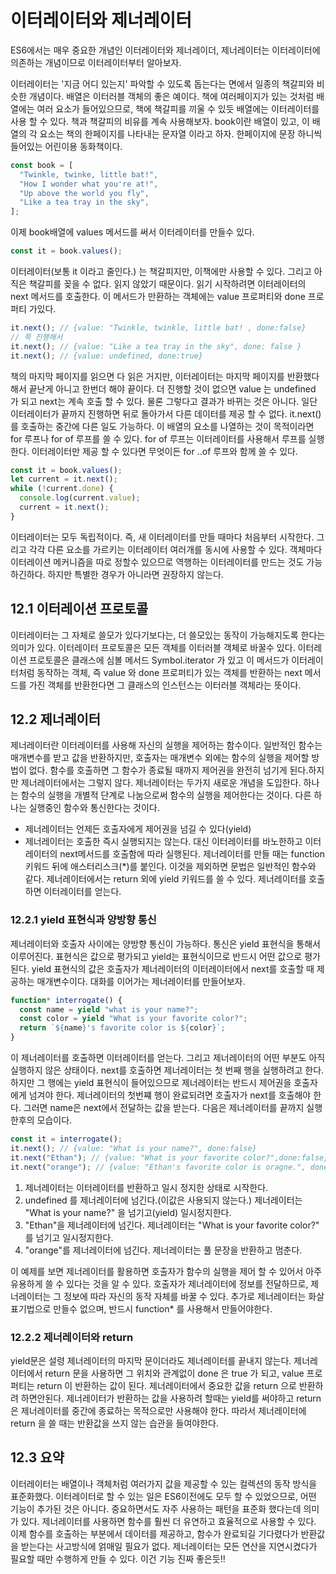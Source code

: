 # 이터레이터와 제너레이터

ES6에서는 매우 중요한 개념인 이터레이터와 제너레이더, 제너레이터는 이터레이터에 의존하는 개념이므로 이터레이터부터 알아보자.

이터레이터는 '지금 어디 있는지' 파악할 수 있도록 돕는다는 면에서 일종의 책갈피와 비슷한 개념이다. 배열은 이터러블 객체의 좋은 예이다. 책에 여러페이지가 있는 것처럼 배열에는 여러 요소가 들어있으므로, 책에 책갈피를 끼울 수 있듯 배열에는 이터레이터를 사용 할 수 있다. 책과 책갈피의 비유를 계속 사용해보자. book이란 배열이 있고, 이 배열의 각 요소는 책의 한페이지를 나타내는 문자열 이라고 하자. 한페이지에 문장 하니씩 들어있는 어린이용 동화책이다.

```javascript
const book = [
  "Twinkle, twinke, little bat!",
  "How I wonder what you're at!",
  "Up above the world you fly",
  "Like a tea tray in the sky",
];
```

이제 book배열에 values 메서드를 써서 이터레이터를 만들수 있다.

```javascript
const it = book.values();
```

이터레이터(보통 it 이라고 줄인다.) 는 책갈피지만, 이책에만 사용할 수 있다. 그리고 아직은 책갈피를 꽂을 수 없다. 읽지 않았기 때문이다. 읽기 시작하려면 이터레이터의 next 메서드를 호출한다. 이 메서드가 만환하는 객체에는 value 프로퍼티와 done 프로퍼티 가있다.

```javascript
it.next(); // {value: "Twinkle, twinkle, little bat! , done:false}
// 쭉 진행해서
it.next(); // {value: "Like a tea tray in the sky", done: false }
it.next(); // {value: undefined, done:true}
```

책의 마지막 페이지를 읽으면 다 읽은 거지만, 이터레이터는 마지막 페이지를 반환했다해서 끝난게 아니고 한번더 해야 끝이다.
더 진행할 것이 없으면 value 는 undefined 가 되고 next는 계속 호출 할 수 있다. 물론 그렇다고 결과가 바뀌는 것은 아니다. 일단 이터레이터가 끝까지 진행하면 뒤로 돌아가서 다른 데이터를 제공 할 수 없다.
it.next()를 호출하는 중간에 다른 일도 가능하다.
이 배열의 요소를 나열하는 것이 목적이라면 for 루프나 for of 루프를 쓸 수 있다.
for of 루프는 이터레이터를 사용해서 루프를 실행한다. 이터레이터만 제공 할 수 있다면 무엇이든 for ..of 루프와 함께 쓸 수 있다.

```javascript
const it = book.values();
let current = it.next();
while (!current.done) {
  console.log(current.value);
  current = it.next();
}
```

이터레이터는 모두 독립적이다. 즉, 새 이터레이터를 만들 때마다 처음부터 시작한다. 그리고 각각 다른 요소를 가르키는 이터레이터 여러개를 동시에 사용할 수 있다.
객체마다 이터레이션 메커니즘을 따로 정할수 있으므로 역행하는 이터레이터를 만드는 것도 가능하긴하다. 하지만 특별한 경우가 아니라면 권장하지 않는다.

## 12.1 이터레이션 프로토콜

이터레이터는 그 자체로 쓸모가 있다기보다는, 더 쓸모있는 동작이 가능해지도록 한다는 의미가 있다. 이터레이터 프로토콜은 모든 객체를 이터러블 객체로 바꿀수 있다.
이터레이션 프로토콜은 클래스에 심볼 메서드 Symbol.iterator 가 있고 이 메서드가 이터레이터처럼 동작하는 객체, 즉 value 와 done 프로퍼티가 있는 객체를 반환하는 next 메서드를 가진 객체를 반환한다면 그 클래스의 인스턴스는 이터러블 객체라는 뜻이다.

## 12.2 제너레이터

제너레이터란 이터레이터를 사용해 자신의 실행을 제어하는 함수이다. 일반적인 함수는 매개변수를 받고 값을 반환하지만, 호출자는 매개변수 외에는 함수의 실행을 제어할 방법이 없다. 함수를 호출하면 그 함수가 종료될 때까지 제어권을 완전히 넘기게 된다.하지만 제너레이터에서는 그렇지 않다.
제너레이터는 두가지 새로운 개념을 도입한다. 하나는 함수의 실행을 개별적 단계로 나눔으로써 함수의 실행을 제어한다는 것이다. 다른 하나는 실행중인 함수와 통신한다는 것이다.

- 제너레이터는 언제든 호출자에게 제어권을 넘길 수 있다(yield)
- 제너레이터는 호출한 즉시 실행되지는 않는다. 대신 이터레이터를 바노한하고 이터레이터의 next메서드를 호출함에 따라 실행된다.
  제너레이터를 만들 때는 function 키워드 뒤에 애스터리스크(\*)를 붙인다. 이것을 제외하면 문법은 일반적인 함수와 같다. 제너레이터에서는 return 외에 yield 키워드를 쓸 수 있다. 제너레이터를 호출하면 이터레이터를 얻는다.

### 12.2.1 yield 표현식과 양방향 통신

제너레이터와 호출자 사이에는 양방향 통신이 가능하다. 통신은 yield 표현식을 통해서 이루어진다. 표현식은 값으로 평가되고 yield는 표현식이므로 반드시 어떤 값으로 평가된다. yield 표현식의 값은 호출자가 제너레이터의 이터레이터에서 next를 호출할 때 제공하는 매개변수이다.
대화를 이어가는 제너레이터를 만들어보자.

```javascript
function* interrogate() {
  const name = yield "what is your name?";
  const color = yield "What is your favorite color?";
  return `${name}'s favorite color is ${color}`;
}
```

이 제너레이터를 호출하면 이터레이터를 얻는다. 그리고 제너레이터의 어떤 부분도 아직 실행하지 않은 상태이다. next를 호출하면 제너레이터는 첫 번째 행을 실행하려고 한다. 하지만 그 행에는 yield 표현식이 들어있으므로 제너레이터는 반드시 제어권을 호출자에게 넘겨야 한다. 제너레이터의 첫번쨰 행이 완료되려면 호출자가 next를 호출해야 한다. 그러면 name은 next에서 전달하는 값을 받는다. 다음은 제너레이터를 끝까지 실행한후의 모습이다.

```javascript
const it = interrogate();
it.next(); // {value: "What is your name?", done:false}
it.next("Ethan"); // {value: "What is your favorite color?",done:false}
it.next("orange"); // {value: "Ethan's favorite color is oragne.", done:true}
```

1. 제너레이터는 이터레이터를 반환하고 일시 정지한 상태로 시작한다.
2. undefined 를 제너레이터에 넘긴다.(이값은 사용되지 않는다.) 제너레이터는 "What is your name?" 을 넘기고(yield) 일시정지한다.
3. "Ethan"을 제너레이터에 넘긴다. 제너레이터는 "What is your favorite color?" 를 넘기고 일시정지한다.
4. "orange"를 제너레이터에 넘긴다. 제너레이터는 풀 문장을 반환하고 멈춘다.

이 예제를 보면 제너레이터를 활용하면 호출자가 함수의 실행을 제어 할 수 있어서 아주 유용하게 쓸 수 있다는 것을 알 수 있다. 호출자가 제너레이터에 정보를 전달하므로, 제너레이터는 그 정보에 따라 자신의 동작 자체를 바꿀 수 있다. 추가로 제너레이터는 화살표기법으로 만들수 없으며, 반드시 function\* 를 사용해서 만들어야한다.

### 12.2.2 제너레이터와 return

yield문은 설령 제너레이터의 마지막 문이더라도 제너레이터를 끝내지 않는다. 제너레이터에서 return 문을 사용하면 그 위치와 관계없이 done 은 true 가 되고, value 프로퍼티는 return 이 반환하는 값이 된다.
제너레이터에서 중요한 값을 return 으로 반환하려 하면안된다. 제너레이터가 반환하는 값을 사용하려 할때는 yield를 써야하고 return 은 제너레이터를 중간에 종료하는 목적으로만 사용해야 한다. 따라서 제너레이터에 return 을 쓸 때는 반환값을 쓰지 않는 습관을 들여야한다.

## 12.3 요약

이터레이터는 배열이나 객체처럼 여러가지 값을 제공할 수 있는 컬렉션의 동작 방식을 표준화했다. 이터레이터로 할 수 있는 일은 ES6이전에도 모두 할 수 있었으므로, 어떤 기능이 추가된 것은 아니다. 중요하면서도 자주 사용하는 패턴을 표준화 했다는데 의미가 있다.
제너레이터를 사용하면 함수를 훨씬 더 유연하고 효율적으로 사용할 수 있다. 이제 함수를 호출하는 부분에서 데이터를 제공하고, 함수가 완료되길 기다렸다가 반환값을 받는다는 사고방식에 얽매일 필요가 없다. 제너레이터는 모든 연산을 지연시켰다가 필요할 때만 수행하게 만들 수 있다. 이건 기능 진짜 좋은듯!!
